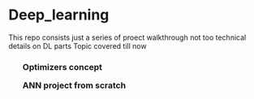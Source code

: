 # Deep_learning
This repo consists just a series of proect walkthrough not too technical details on DL parts
Topic covered till now 
<h3>
  <ul>Optimizers concept</ul>
  <ul>ANN project from scratch</ul>
</h3>
